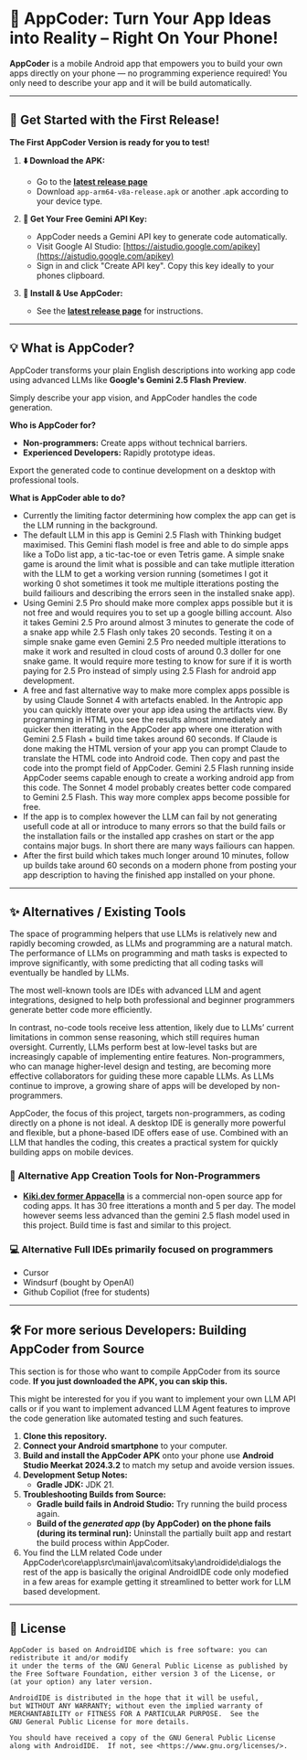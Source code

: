 # 📱 AppCoder: Turn Your App Ideas into Reality – Right On Your Phone!

**AppCoder** is a mobile Android app that empowers you to build your own apps directly on your phone — no programming experience required! You only need to describe your app and it will be build automatically.

---

## 🚀 Get Started with the First Release!

**The First AppCoder Version is ready for you to test!**

1.  **⬇️ Download the APK:**
    *   Go to the **[latest release page](https://github.com/ChristophGeske/AppCoder/releases)**
    *   Download `app-arm64-v8a-release.apk` or another .apk according to your device type.

2.  **🔑 Get Your Free Gemini API Key:**
    *   AppCoder needs a Gemini API key to generate code automatically.
    *   Visit Google AI Studio: [https://aistudio.google.com/apikey](https://aistudio.google.com/apikey)
    *   Sign in and click "Create API key". Copy this key ideally to your phones clipboard.

3.  **📲 Install & Use AppCoder:**
    *   See the **[latest release page](https://github.com/ChristophGeske/AppCoder/releases)** for instructions.

---

## 💡 What is AppCoder?

AppCoder transforms your plain English descriptions into working app code using advanced LLMs like **Google's Gemini 2.5 Flash Preview**. 

Simply describe your app vision, and AppCoder handles the code generation.

**Who is AppCoder for?**
*   **Non-programmers:** Create apps without technical barriers.
*   **Experienced Developers:** Rapidly prototype ideas.

Export the generated code to continue development on a desktop with professional tools.

**What is AppCoder able to do?**
*   Currently the limiting factor determining how complex the app can get is the LLM running in the background.
*   The default LLM in this app is Gemini 2.5 Flash with Thinking budget maximised. This Gemini flash model is free and able to do simple apps like a ToDo list app, a tic-tac-toe or even Tetris game. A simple snake game is around the limit what is possible and can take mutliple itteration with the LLM to get a working version running (sometimes I got it working 0 shot sometimes it took me multiple itterations posting the build failiours and describing the errors seen in the installed snake app).
*   Using Gemini 2.5 Pro should make more complex apps possible but it is not free and would requires you to set up a google billing account. Also it takes Gemini 2.5 Pro around almost 3 minutes to generate the code of a snake app while 2.5 Flash only takes 20 seconds. Testing it on a simple snake game even Gemini 2.5 Pro needed multiple itterations to make it work and resulted in cloud costs of around 0.3 doller for one snake game. It would require more testing to know for sure if it is worth paying for 2.5 Pro instead of simply using 2.5 Flash for android app development. 
*   A free and fast alternative way to make more complex apps possible is by using Claude Sonnet 4 with artefacts enabled. In the Antropic app you can quickly itterate over your app idea using the artifacts view. By programming in HTML you see the results almost immediately and quicker then itterating in the AppCoder app where one itteration with Gemini 2.5 Flash + build time takes around 60 seconds. If Claude is done making the HTML version of your app you can prompt Claude to translate the HTML code into Android code. Then copy and past the code into the prompt field of AppCoder. Gemini 2.5 Flash running inside AppCoder seems capable enough to create a working android app from this code. The Sonnet 4 model probably creates better code compared to Gemini 2.5 Flash. This way more complex apps become possible for free.
*   If the app is to complex however the LLM can fail by not generating usefull code at all or introduce to many errors so that the build fails or the installation fails or the installed app crashes on start or the app contains major bugs. In short there are many ways failiours can happen.
*   After the first build which takes much longer around 10 minutes, follow up builds take around 60 seconds on a modern phone from posting your app description to having the finished app installed on your phone.

---

## ✨ Alternatives / Existing Tools

The space of programming helpers that use LLMs is relatively new and rapidly becoming crowded, as LLMs and programming are a natural match. The performance of LLMs on programming and math tasks is expected to improve significantly, with some predicting that all coding tasks will eventually be handled by LLMs.

The most well-known tools are IDEs with advanced LLM and agent integrations, designed to help both professional and beginner programmers generate better code more efficiently.

In contrast, no-code tools receive less attention, likely due to LLMs’ current limitations in common sense reasoning, which still requires human oversight. Currently, LLMs perform best at low-level tasks but are increasingly capable of implementing entire features. Non-programmers, who can manage higher-level design and testing, are becoming more effective collaborators for guiding these more capable LLMs. As LLMs continue to improve, a growing share of apps will be developed by non-programmers.

AppCoder, the focus of this project, targets non-programmers, as coding directly on a phone is not ideal. A desktop IDE is generally more powerful and flexible, but a phone-based IDE offers ease of use. Combined with an LLM that handles the coding, this creates a practical system for quickly building apps on mobile devices.

### 📱 Alternative App Creation Tools for Non-Programmers
*  **[Kiki.dev former Appacella](https://www.kiki.dev/)** is a commercial non-open source app for coding apps. It has 30 free itterations a month and 5 per day. The model however seems less advanced than the gemini 2.5 flash model used in this project. Build time is fast and similar to this project.

### 💻 Alternative Full IDEs primarily focused on programmers 
* Cursor
* Windsurf (bought by OpenAI)
* Github Copiliot (free for students)

---

## 🛠️ For more serious Developers: Building AppCoder from Source

This section is for those who want to compile AppCoder from its source code. **If you just downloaded the APK, you can skip this.**

This might be interested for you if you want to implement your own LLM API calls or if you want to implement advanced LLM Agent features to improve the code generation like automated testing and such features.

1.  **Clone this repository.**
2.  **Connect your Android smartphone** to your computer.
3.  **Build and install the AppCoder APK** onto your phone use **Android Studio Meerkat 2024.3.2** to match my setup and avoide version issues.
4.  **Development Setup Notes:**
    *   **Gradle JDK:** JDK 21.
5.  **Troubleshooting Builds from Source:**
    *   **Gradle build fails in Android Studio:** Try running the build process again.
    *   **Build of the *generated app* (by AppCoder) on the phone fails (during its terminal run):** Uninstall the partially built app and restart the build process within AppCoder.
6. You find the LLM related Code under AppCoder\core\app\src\main\java\com\itsaky\androidide\dialogs the rest of the app is basically the original AndroidIDE code only modefied in a few areas for example getting it streamlined to better work for LLM based development.

---

## 📜 License

```
AppCoder is based on AndroidIDE which is free software: you can redistribute it and/or modify
it under the terms of the GNU General Public License as published by
the Free Software Foundation, either version 3 of the License, or
(at your option) any later version.

AndroidIDE is distributed in the hope that it will be useful,
but WITHOUT ANY WARRANTY; without even the implied warranty of
MERCHANTABILITY or FITNESS FOR A PARTICULAR PURPOSE.  See the
GNU General Public License for more details.

You should have received a copy of the GNU General Public License
along with AndroidIDE.  If not, see <https://www.gnu.org/licenses/>.
```
